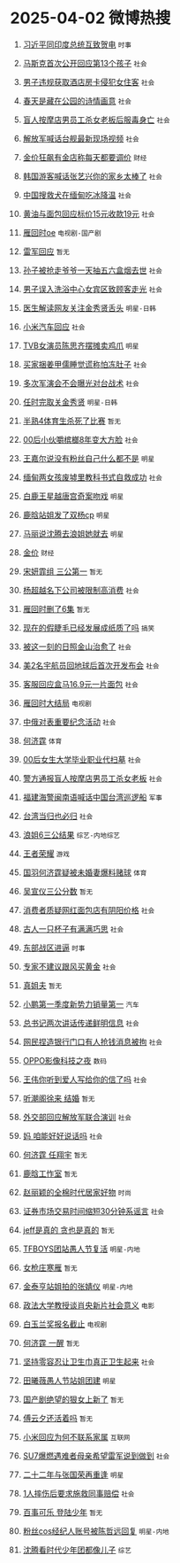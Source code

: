 # 2025-04-02 微博热搜 
1. [习近平同印度总统互致贺电](https://m.weibo.cn/search?containerid=100103type%3D1%26t%3D10%26q%3D%23%E4%B9%A0%E8%BF%91%E5%B9%B3%E5%90%8C%E5%8D%B0%E5%BA%A6%E6%80%BB%E7%BB%9F%E4%BA%92%E8%87%B4%E8%B4%BA%E7%94%B5%23&stream_entry_id=51&isnewpage=1&extparam=seat%3D1%26c_type%3D51%26pos%3D0%26cate%3D10103%26stream_entry_id%3D51%26q%3D%2523%25E4%25B9%25A0%25E8%25BF%2591%25E5%25B9%25B3%25E5%2590%258C%25E5%258D%25B0%25E5%25BA%25A6%25E6%2580%25BB%25E7%25BB%259F%25E4%25BA%2592%25E8%2587%25B4%25E8%25B4%25BA%25E7%2594%25B5%2523%26filter_type%3Drealtimehot%26dgr%3D0%26display_time%3D1743546125%26pre_seqid%3D1743546125778071279389) `时事` 

2. [马斯克首次公开回应第13个孩子](https://m.weibo.cn/search?containerid=100103type%3D1%26t%3D10%26q%3D%23%E9%A9%AC%E6%96%AF%E5%85%8B%E9%A6%96%E6%AC%A1%E5%85%AC%E5%BC%80%E5%9B%9E%E5%BA%94%E7%AC%AC13%E4%B8%AA%E5%AD%A9%E5%AD%90%23&stream_entry_id=31&isnewpage=1&extparam=seat%3D1%26c_type%3D31%26cate%3D5001%26flag%3D2%26stream_entry_id%3D31%26lcate%3D5001%26realpos%3D1%26pos%3D0%26band_rank%3D1%26q%3D%2523%25E9%25A9%25AC%25E6%2596%25AF%25E5%2585%258B%25E9%25A6%2596%25E6%25AC%25A1%25E5%2585%25AC%25E5%25BC%2580%25E5%259B%259E%25E5%25BA%2594%25E7%25AC%25AC13%25E4%25B8%25AA%25E5%25AD%25A9%25E5%25AD%2590%2523%26filter_type%3Drealtimehot%26dgr%3D0%26display_time%3D1743546125%26pre_seqid%3D1743546125778071279389) `社会` 

3. [男子违规获取酒店房卡侵犯女住客](https://m.weibo.cn/search?containerid=100103type%3D1%26t%3D10%26q%3D%23%E7%94%B7%E5%AD%90%E8%BF%9D%E8%A7%84%E8%8E%B7%E5%8F%96%E9%85%92%E5%BA%97%E6%88%BF%E5%8D%A1%E4%BE%B5%E7%8A%AF%E5%A5%B3%E4%BD%8F%E5%AE%A2%23&stream_entry_id=31&isnewpage=1&extparam=seat%3D1%26c_type%3D31%26cate%3D5001%26flag%3D0%26stream_entry_id%3D31%26lcate%3D5001%26realpos%3D2%26pos%3D1%26band_rank%3D2%26q%3D%2523%25E7%2594%25B7%25E5%25AD%2590%25E8%25BF%259D%25E8%25A7%2584%25E8%258E%25B7%25E5%258F%2596%25E9%2585%2592%25E5%25BA%2597%25E6%2588%25BF%25E5%258D%25A1%25E4%25BE%25B5%25E7%258A%25AF%25E5%25A5%25B3%25E4%25BD%258F%25E5%25AE%25A2%2523%26filter_type%3Drealtimehot%26dgr%3D0%26display_time%3D1743546125%26pre_seqid%3D1743546125778071279389) `社会` 

4. [春天是藏在公园的诗情画意](https://m.weibo.cn/search?containerid=100103type%3D1%26t%3D10%26q%3D%23%E6%98%A5%E5%A4%A9%E6%98%AF%E8%97%8F%E5%9C%A8%E5%85%AC%E5%9B%AD%E7%9A%84%E8%AF%97%E6%83%85%E7%94%BB%E6%84%8F%23&stream_entry_id=31&isnewpage=1&extparam=seat%3D1%26c_type%3D31%26cate%3D5001%26flag%3D0%26stream_entry_id%3D31%26lcate%3D5001%26realpos%3D3%26pos%3D2%26band_rank%3D3%26q%3D%2523%25E6%2598%25A5%25E5%25A4%25A9%25E6%2598%25AF%25E8%2597%258F%25E5%259C%25A8%25E5%2585%25AC%25E5%259B%25AD%25E7%259A%2584%25E8%25AF%2597%25E6%2583%2585%25E7%2594%25BB%25E6%2584%258F%2523%26filter_type%3Drealtimehot%26dgr%3D0%26display_time%3D1743546125%26pre_seqid%3D1743546125778071279389) `社会` 

5. [盲人按摩店男员工杀女老板后服毒身亡](https://m.weibo.cn/search?containerid=100103type%3D1%26t%3D10%26q%3D%23%E7%9B%B2%E4%BA%BA%E6%8C%89%E6%91%A9%E5%BA%97%E7%94%B7%E5%91%98%E5%B7%A5%E6%9D%80%E5%A5%B3%E8%80%81%E6%9D%BF%E5%90%8E%E6%9C%8D%E6%AF%92%E8%BA%AB%E4%BA%A1%23&stream_entry_id=31&isnewpage=1&extparam=seat%3D1%26c_type%3D31%26cate%3D5001%26flag%3D2%26stream_entry_id%3D31%26lcate%3D5001%26realpos%3D4%26pos%3D3%26band_rank%3D4%26q%3D%2523%25E7%259B%25B2%25E4%25BA%25BA%25E6%258C%2589%25E6%2591%25A9%25E5%25BA%2597%25E7%2594%25B7%25E5%2591%2598%25E5%25B7%25A5%25E6%259D%2580%25E5%25A5%25B3%25E8%2580%2581%25E6%259D%25BF%25E5%2590%258E%25E6%259C%258D%25E6%25AF%2592%25E8%25BA%25AB%25E4%25BA%25A1%2523%26filter_type%3Drealtimehot%26dgr%3D0%26display_time%3D1743546125%26pre_seqid%3D1743546125778071279389) `社会` 

6. [解放军喊话台舰最新现场视频](https://m.weibo.cn/search?containerid=100103type%3D1%26t%3D10%26q%3D%23%E8%A7%A3%E6%94%BE%E5%86%9B%E5%96%8A%E8%AF%9D%E5%8F%B0%E8%88%B0%E6%9C%80%E6%96%B0%E7%8E%B0%E5%9C%BA%E8%A7%86%E9%A2%91%23&stream_entry_id=31&isnewpage=1&extparam=seat%3D1%26c_type%3D31%26cate%3D5001%26flag%3D0%26stream_entry_id%3D31%26lcate%3D5001%26realpos%3D5%26pos%3D4%26band_rank%3D5%26q%3D%2523%25E8%25A7%25A3%25E6%2594%25BE%25E5%2586%259B%25E5%2596%258A%25E8%25AF%259D%25E5%258F%25B0%25E8%2588%25B0%25E6%259C%2580%25E6%2596%25B0%25E7%258E%25B0%25E5%259C%25BA%25E8%25A7%2586%25E9%25A2%2591%2523%26filter_type%3Drealtimehot%26dgr%3D0%26display_time%3D1743546125%26pre_seqid%3D1743546125778071279389) `社会` 

7. [金价狂飙有金店称每天都要调价](https://m.weibo.cn/search?containerid=100103type%3D1%26t%3D10%26q%3D%23%E9%87%91%E4%BB%B7%E7%8B%82%E9%A3%99%E6%9C%89%E9%87%91%E5%BA%97%E7%A7%B0%E6%AF%8F%E5%A4%A9%E9%83%BD%E8%A6%81%E8%B0%83%E4%BB%B7%23&stream_entry_id=31&isnewpage=1&extparam=seat%3D1%26c_type%3D31%26cate%3D5001%26flag%3D0%26stream_entry_id%3D31%26lcate%3D5001%26realpos%3D6%26pos%3D5%26band_rank%3D6%26q%3D%2523%25E9%2587%2591%25E4%25BB%25B7%25E7%258B%2582%25E9%25A3%2599%25E6%259C%2589%25E9%2587%2591%25E5%25BA%2597%25E7%25A7%25B0%25E6%25AF%258F%25E5%25A4%25A9%25E9%2583%25BD%25E8%25A6%2581%25E8%25B0%2583%25E4%25BB%25B7%2523%26filter_type%3Drealtimehot%26dgr%3D0%26display_time%3D1743546125%26pre_seqid%3D1743546125778071279389) `财经` 

8. [韩国游客喊话张艺兴你的家乡太棒了](https://m.weibo.cn/search?containerid=100103type%3D1%26t%3D10%26q%3D%23%E9%9F%A9%E5%9B%BD%E6%B8%B8%E5%AE%A2%E5%96%8A%E8%AF%9D%E5%BC%A0%E8%89%BA%E5%85%B4%E4%BD%A0%E7%9A%84%E5%AE%B6%E4%B9%A1%E5%A4%AA%E6%A3%92%E4%BA%86%23&stream_entry_id=31&isnewpage=1&extparam=seat%3D1%26c_type%3D31%26cate%3D5001%26flag%3D0%26stream_entry_id%3D31%26lcate%3D5001%26realpos%3D7%26pos%3D6%26band_rank%3D7%26q%3D%2523%25E9%259F%25A9%25E5%259B%25BD%25E6%25B8%25B8%25E5%25AE%25A2%25E5%2596%258A%25E8%25AF%259D%25E5%25BC%25A0%25E8%2589%25BA%25E5%2585%25B4%25E4%25BD%25A0%25E7%259A%2584%25E5%25AE%25B6%25E4%25B9%25A1%25E5%25A4%25AA%25E6%25A3%2592%25E4%25BA%2586%2523%26filter_type%3Drealtimehot%26dgr%3D0%26display_time%3D1743546125%26pre_seqid%3D1743546125778071279389) `社会` 

9. [中国搜救犬在缅甸吃冰降温](https://m.weibo.cn/search?containerid=100103type%3D1%26t%3D10%26q%3D%23%E4%B8%AD%E5%9B%BD%E6%90%9C%E6%95%91%E7%8A%AC%E5%9C%A8%E7%BC%85%E7%94%B8%E5%90%83%E5%86%B0%E9%99%8D%E6%B8%A9%23&stream_entry_id=31&isnewpage=1&extparam=seat%3D1%26c_type%3D31%26cate%3D5001%26flag%3D0%26stream_entry_id%3D31%26lcate%3D5001%26realpos%3D8%26pos%3D7%26band_rank%3D8%26q%3D%2523%25E4%25B8%25AD%25E5%259B%25BD%25E6%2590%259C%25E6%2595%2591%25E7%258A%25AC%25E5%259C%25A8%25E7%25BC%2585%25E7%2594%25B8%25E5%2590%2583%25E5%2586%25B0%25E9%2599%258D%25E6%25B8%25A9%2523%26filter_type%3Drealtimehot%26dgr%3D0%26display_time%3D1743546125%26pre_seqid%3D1743546125778071279389) `社会` 

10. [黄油与面包回应标价15元收款19元](https://m.weibo.cn/search?containerid=100103type%3D1%26t%3D10%26q%3D%23%E9%BB%84%E6%B2%B9%E4%B8%8E%E9%9D%A2%E5%8C%85%E5%9B%9E%E5%BA%94%E6%A0%87%E4%BB%B715%E5%85%83%E6%94%B6%E6%AC%BE19%E5%85%83%23&stream_entry_id=31&isnewpage=1&extparam=seat%3D1%26c_type%3D31%26cate%3D5001%26flag%3D0%26stream_entry_id%3D31%26lcate%3D5001%26realpos%3D9%26pos%3D8%26band_rank%3D9%26q%3D%2523%25E9%25BB%2584%25E6%25B2%25B9%25E4%25B8%258E%25E9%259D%25A2%25E5%258C%2585%25E5%259B%259E%25E5%25BA%2594%25E6%25A0%2587%25E4%25BB%25B715%25E5%2585%2583%25E6%2594%25B6%25E6%25AC%25BE19%25E5%2585%2583%2523%26filter_type%3Drealtimehot%26dgr%3D0%26display_time%3D1743546125%26pre_seqid%3D1743546125778071279389) `社会` 

11. [雁回时oe](https://m.weibo.cn/search?containerid=100103type%3D1%26t%3D10%26q%3D%23%E9%9B%81%E5%9B%9E%E6%97%B6oe%23&stream_entry_id=31&isnewpage=1&extparam=seat%3D1%26c_type%3D31%26cate%3D5001%26flag%3D0%26stream_entry_id%3D31%26lcate%3D5001%26realpos%3D10%26pos%3D9%26band_rank%3D10%26q%3D%2523%25E9%259B%2581%25E5%259B%259E%25E6%2597%25B6oe%2523%26filter_type%3Drealtimehot%26dgr%3D0%26display_time%3D1743546125%26pre_seqid%3D1743546125778071279389) `电视剧-国产剧` 

12. [雷军回应](https://m.weibo.cn/search?containerid=100103type%3D1%26t%3D10%26q%3D%E9%9B%B7%E5%86%9B%E5%9B%9E%E5%BA%94&stream_entry_id=31&isnewpage=1&extparam=seat%3D1%26c_type%3D31%26cate%3D5001%26flag%3D2%26stream_entry_id%3D31%26lcate%3D5001%26realpos%3D11%26pos%3D10%26band_rank%3D11%26q%3D%25E9%259B%25B7%25E5%2586%259B%25E5%259B%259E%25E5%25BA%2594%26filter_type%3Drealtimehot%26dgr%3D0%26display_time%3D1743546125%26pre_seqid%3D1743546125778071279389) `暂无` 

13. [孙子被抢走爷爷一天抽五六盒烟去世](https://m.weibo.cn/search?containerid=100103type%3D1%26t%3D10%26q%3D%23%E5%AD%99%E5%AD%90%E8%A2%AB%E6%8A%A2%E8%B5%B0%E7%88%B7%E7%88%B7%E4%B8%80%E5%A4%A9%E6%8A%BD%E4%BA%94%E5%85%AD%E7%9B%92%E7%83%9F%E5%8E%BB%E4%B8%96%23&stream_entry_id=31&isnewpage=1&extparam=seat%3D1%26c_type%3D31%26cate%3D5001%26flag%3D2%26stream_entry_id%3D31%26lcate%3D5001%26realpos%3D12%26pos%3D11%26band_rank%3D12%26q%3D%2523%25E5%25AD%2599%25E5%25AD%2590%25E8%25A2%25AB%25E6%258A%25A2%25E8%25B5%25B0%25E7%2588%25B7%25E7%2588%25B7%25E4%25B8%2580%25E5%25A4%25A9%25E6%258A%25BD%25E4%25BA%2594%25E5%2585%25AD%25E7%259B%2592%25E7%2583%259F%25E5%258E%25BB%25E4%25B8%2596%2523%26filter_type%3Drealtimehot%26dgr%3D0%26display_time%3D1743546125%26pre_seqid%3D1743546125778071279389) `社会` 

14. [男子误入洗浴中心女宾区致顾客走光](https://m.weibo.cn/search?containerid=100103type%3D1%26t%3D10%26q%3D%23%E7%94%B7%E5%AD%90%E8%AF%AF%E5%85%A5%E6%B4%97%E6%B5%B4%E4%B8%AD%E5%BF%83%E5%A5%B3%E5%AE%BE%E5%8C%BA%E8%87%B4%E9%A1%BE%E5%AE%A2%E8%B5%B0%E5%85%89%23&stream_entry_id=31&isnewpage=1&extparam=seat%3D1%26c_type%3D31%26cate%3D5001%26flag%3D2%26stream_entry_id%3D31%26lcate%3D5001%26realpos%3D13%26pos%3D12%26band_rank%3D13%26q%3D%2523%25E7%2594%25B7%25E5%25AD%2590%25E8%25AF%25AF%25E5%2585%25A5%25E6%25B4%2597%25E6%25B5%25B4%25E4%25B8%25AD%25E5%25BF%2583%25E5%25A5%25B3%25E5%25AE%25BE%25E5%258C%25BA%25E8%2587%25B4%25E9%25A1%25BE%25E5%25AE%25A2%25E8%25B5%25B0%25E5%2585%2589%2523%26filter_type%3Drealtimehot%26dgr%3D0%26display_time%3D1743546125%26pre_seqid%3D1743546125778071279389) `社会` 

15. [医生解读网友关注金秀贤舌头](https://m.weibo.cn/search?containerid=100103type%3D1%26t%3D10%26q%3D%23%E5%8C%BB%E7%94%9F%E8%A7%A3%E8%AF%BB%E7%BD%91%E5%8F%8B%E5%85%B3%E6%B3%A8%E9%87%91%E7%A7%80%E8%B4%A4%E8%88%8C%E5%A4%B4%23&stream_entry_id=31&isnewpage=1&extparam=seat%3D1%26c_type%3D31%26cate%3D5001%26flag%3D2%26stream_entry_id%3D31%26lcate%3D5001%26realpos%3D14%26pos%3D13%26band_rank%3D14%26q%3D%2523%25E5%258C%25BB%25E7%2594%259F%25E8%25A7%25A3%25E8%25AF%25BB%25E7%25BD%2591%25E5%258F%258B%25E5%2585%25B3%25E6%25B3%25A8%25E9%2587%2591%25E7%25A7%2580%25E8%25B4%25A4%25E8%2588%258C%25E5%25A4%25B4%2523%26filter_type%3Drealtimehot%26dgr%3D0%26display_time%3D1743546125%26pre_seqid%3D1743546125778071279389) `明星-日韩` 

16. [小米汽车回应](https://m.weibo.cn/search?containerid=100103type%3D1%26t%3D10%26q%3D%E5%B0%8F%E7%B1%B3%E6%B1%BD%E8%BD%A6%E5%9B%9E%E5%BA%94&stream_entry_id=31&isnewpage=1&extparam=seat%3D1%26c_type%3D31%26cate%3D5001%26flag%3D0%26stream_entry_id%3D31%26lcate%3D5001%26realpos%3D15%26pos%3D14%26band_rank%3D15%26q%3D%25E5%25B0%258F%25E7%25B1%25B3%25E6%25B1%25BD%25E8%25BD%25A6%25E5%259B%259E%25E5%25BA%2594%26filter_type%3Drealtimehot%26dgr%3D0%26display_time%3D1743546125%26pre_seqid%3D1743546125778071279389) `社会` 

17. [TVB女演员陈思齐摆摊卖鸡爪](https://m.weibo.cn/search?containerid=100103type%3D1%26t%3D10%26q%3D%23TVB%E5%A5%B3%E6%BC%94%E5%91%98%E9%99%88%E6%80%9D%E9%BD%90%E6%91%86%E6%91%8A%E5%8D%96%E9%B8%A1%E7%88%AA%23&stream_entry_id=31&isnewpage=1&extparam=seat%3D1%26c_type%3D31%26cate%3D5001%26flag%3D2%26stream_entry_id%3D31%26lcate%3D5001%26realpos%3D16%26pos%3D15%26band_rank%3D16%26q%3D%2523TVB%25E5%25A5%25B3%25E6%25BC%2594%25E5%2591%2598%25E9%2599%2588%25E6%2580%259D%25E9%25BD%2590%25E6%2591%2586%25E6%2591%258A%25E5%258D%2596%25E9%25B8%25A1%25E7%2588%25AA%2523%26filter_type%3Drealtimehot%26dgr%3D0%26display_time%3D1743546125%26pre_seqid%3D1743546125778071279389) `明星` 

18. [买家捆姜甲儒睡觉谎称怕冻肚子](https://m.weibo.cn/search?containerid=100103type%3D1%26t%3D10%26q%3D%23%E4%B9%B0%E5%AE%B6%E6%8D%86%E5%A7%9C%E7%94%B2%E5%84%92%E7%9D%A1%E8%A7%89%E8%B0%8E%E7%A7%B0%E6%80%95%E5%86%BB%E8%82%9A%E5%AD%90%23&stream_entry_id=31&isnewpage=1&extparam=seat%3D1%26c_type%3D31%26cate%3D5001%26flag%3D1%26stream_entry_id%3D31%26lcate%3D5001%26realpos%3D17%26pos%3D16%26band_rank%3D17%26q%3D%2523%25E4%25B9%25B0%25E5%25AE%25B6%25E6%258D%2586%25E5%25A7%259C%25E7%2594%25B2%25E5%2584%2592%25E7%259D%25A1%25E8%25A7%2589%25E8%25B0%258E%25E7%25A7%25B0%25E6%2580%2595%25E5%2586%25BB%25E8%2582%259A%25E5%25AD%2590%2523%26filter_type%3Drealtimehot%26dgr%3D0%26display_time%3D1743546125%26pre_seqid%3D1743546125778071279389) `社会` 

19. [多次军演会不会曝光对台战术](https://m.weibo.cn/search?containerid=100103type%3D1%26t%3D10%26q%3D%23%E5%A4%9A%E6%AC%A1%E5%86%9B%E6%BC%94%E4%BC%9A%E4%B8%8D%E4%BC%9A%E6%9B%9D%E5%85%89%E5%AF%B9%E5%8F%B0%E6%88%98%E6%9C%AF%23&stream_entry_id=31&isnewpage=1&extparam=seat%3D1%26c_type%3D31%26cate%3D5001%26flag%3D0%26stream_entry_id%3D31%26lcate%3D5001%26realpos%3D18%26pos%3D17%26band_rank%3D18%26q%3D%2523%25E5%25A4%259A%25E6%25AC%25A1%25E5%2586%259B%25E6%25BC%2594%25E4%25BC%259A%25E4%25B8%258D%25E4%25BC%259A%25E6%259B%259D%25E5%2585%2589%25E5%25AF%25B9%25E5%258F%25B0%25E6%2588%2598%25E6%259C%25AF%2523%26filter_type%3Drealtimehot%26dgr%3D0%26display_time%3D1743546125%26pre_seqid%3D1743546125778071279389) `社会` 

20. [任时完取关金秀贤](https://m.weibo.cn/search?containerid=100103type%3D1%26t%3D10%26q%3D%23%E4%BB%BB%E6%97%B6%E5%AE%8C%E5%8F%96%E5%85%B3%E9%87%91%E7%A7%80%E8%B4%A4%23&stream_entry_id=31&isnewpage=1&extparam=seat%3D1%26c_type%3D31%26cate%3D5001%26flag%3D2%26stream_entry_id%3D31%26lcate%3D5001%26realpos%3D19%26pos%3D18%26band_rank%3D19%26q%3D%2523%25E4%25BB%25BB%25E6%2597%25B6%25E5%25AE%258C%25E5%258F%2596%25E5%2585%25B3%25E9%2587%2591%25E7%25A7%2580%25E8%25B4%25A4%2523%26filter_type%3Drealtimehot%26dgr%3D0%26display_time%3D1743546125%26pre_seqid%3D1743546125778071279389) `明星-日韩` 

21. [半熟4体育生杀死了比赛](https://m.weibo.cn/search?containerid=100103type%3D1%26t%3D10%26q%3D%E5%8D%8A%E7%86%9F4%E4%BD%93%E8%82%B2%E7%94%9F%E6%9D%80%E6%AD%BB%E4%BA%86%E6%AF%94%E8%B5%9B&stream_entry_id=31&isnewpage=1&extparam=seat%3D1%26c_type%3D31%26cate%3D5001%26flag%3D0%26stream_entry_id%3D31%26lcate%3D5001%26realpos%3D20%26pos%3D19%26band_rank%3D20%26q%3D%25E5%258D%258A%25E7%2586%259F4%25E4%25BD%2593%25E8%2582%25B2%25E7%2594%259F%25E6%259D%2580%25E6%25AD%25BB%25E4%25BA%2586%25E6%25AF%2594%25E8%25B5%259B%26filter_type%3Drealtimehot%26dgr%3D0%26display_time%3D1743546125%26pre_seqid%3D1743546125778071279389) `暂无` 

22. [00后小伙嚼槟榔8年变大方脸](https://m.weibo.cn/search?containerid=100103type%3D1%26t%3D10%26q%3D%2300%E5%90%8E%E5%B0%8F%E4%BC%99%E5%9A%BC%E6%A7%9F%E6%A6%948%E5%B9%B4%E5%8F%98%E5%A4%A7%E6%96%B9%E8%84%B8%23&stream_entry_id=31&isnewpage=1&extparam=seat%3D1%26c_type%3D31%26cate%3D5001%26flag%3D0%26stream_entry_id%3D31%26lcate%3D5001%26realpos%3D21%26pos%3D20%26band_rank%3D21%26q%3D%252300%25E5%2590%258E%25E5%25B0%258F%25E4%25BC%2599%25E5%259A%25BC%25E6%25A7%259F%25E6%25A6%25948%25E5%25B9%25B4%25E5%258F%2598%25E5%25A4%25A7%25E6%2596%25B9%25E8%2584%25B8%2523%26filter_type%3Drealtimehot%26dgr%3D0%26display_time%3D1743546125%26pre_seqid%3D1743546125778071279389) `社会` 

23. [王嘉尔说没有粉丝自己什么都不是](https://m.weibo.cn/search?containerid=100103type%3D1%26t%3D10%26q%3D%23%E7%8E%8B%E5%98%89%E5%B0%94%E8%AF%B4%E6%B2%A1%E6%9C%89%E7%B2%89%E4%B8%9D%E8%87%AA%E5%B7%B1%E4%BB%80%E4%B9%88%E9%83%BD%E4%B8%8D%E6%98%AF%23&stream_entry_id=31&isnewpage=1&extparam=seat%3D1%26c_type%3D31%26cate%3D5001%26flag%3D0%26stream_entry_id%3D31%26lcate%3D5001%26realpos%3D22%26pos%3D21%26band_rank%3D22%26q%3D%2523%25E7%258E%258B%25E5%2598%2589%25E5%25B0%2594%25E8%25AF%25B4%25E6%25B2%25A1%25E6%259C%2589%25E7%25B2%2589%25E4%25B8%259D%25E8%2587%25AA%25E5%25B7%25B1%25E4%25BB%2580%25E4%25B9%2588%25E9%2583%25BD%25E4%25B8%258D%25E6%2598%25AF%2523%26filter_type%3Drealtimehot%26dgr%3D0%26display_time%3D1743546125%26pre_seqid%3D1743546125778071279389) `明星` 

24. [缅甸两女孩废墟里教科书式自救成功](https://m.weibo.cn/search?containerid=100103type%3D1%26t%3D10%26q%3D%23%E7%BC%85%E7%94%B8%E4%B8%A4%E5%A5%B3%E5%AD%A9%E5%BA%9F%E5%A2%9F%E9%87%8C%E6%95%99%E7%A7%91%E4%B9%A6%E5%BC%8F%E8%87%AA%E6%95%91%E6%88%90%E5%8A%9F%23&stream_entry_id=31&isnewpage=1&extparam=seat%3D1%26c_type%3D31%26cate%3D5001%26flag%3D0%26stream_entry_id%3D31%26lcate%3D5001%26realpos%3D23%26pos%3D22%26band_rank%3D23%26q%3D%2523%25E7%25BC%2585%25E7%2594%25B8%25E4%25B8%25A4%25E5%25A5%25B3%25E5%25AD%25A9%25E5%25BA%259F%25E5%25A2%259F%25E9%2587%258C%25E6%2595%2599%25E7%25A7%2591%25E4%25B9%25A6%25E5%25BC%258F%25E8%2587%25AA%25E6%2595%2591%25E6%2588%2590%25E5%258A%259F%2523%26filter_type%3Drealtimehot%26dgr%3D0%26display_time%3D1743546125%26pre_seqid%3D1743546125778071279389) `社会` 

25. [白鹿王星越唐宫奇案吻戏](https://m.weibo.cn/search?containerid=100103type%3D1%26t%3D10%26q%3D%23%E7%99%BD%E9%B9%BF%E7%8E%8B%E6%98%9F%E8%B6%8A%E5%94%90%E5%AE%AB%E5%A5%87%E6%A1%88%E5%90%BB%E6%88%8F%23&stream_entry_id=31&isnewpage=1&extparam=seat%3D1%26c_type%3D31%26cate%3D5001%26flag%3D0%26stream_entry_id%3D31%26lcate%3D5001%26realpos%3D24%26pos%3D23%26band_rank%3D24%26q%3D%2523%25E7%2599%25BD%25E9%25B9%25BF%25E7%258E%258B%25E6%2598%259F%25E8%25B6%258A%25E5%2594%2590%25E5%25AE%25AB%25E5%25A5%2587%25E6%25A1%2588%25E5%2590%25BB%25E6%2588%258F%2523%26filter_type%3Drealtimehot%26dgr%3D0%26display_time%3D1743546125%26pre_seqid%3D1743546125778071279389) `明星` 

26. [鹿晗站姐发了双杨cp](https://m.weibo.cn/search?containerid=100103type%3D1%26t%3D10%26q%3D%23%E9%B9%BF%E6%99%97%E7%AB%99%E5%A7%90%E5%8F%91%E4%BA%86%E5%8F%8C%E6%9D%A8cp%23&stream_entry_id=31&isnewpage=1&extparam=seat%3D1%26c_type%3D31%26cate%3D5001%26flag%3D0%26stream_entry_id%3D31%26lcate%3D5001%26realpos%3D25%26pos%3D24%26band_rank%3D25%26q%3D%2523%25E9%25B9%25BF%25E6%2599%2597%25E7%25AB%2599%25E5%25A7%2590%25E5%258F%2591%25E4%25BA%2586%25E5%258F%258C%25E6%259D%25A8cp%2523%26filter_type%3Drealtimehot%26dgr%3D0%26display_time%3D1743546125%26pre_seqid%3D1743546125778071279389) `明星` 

27. [马丽说沈腾去浪姐她就去](https://m.weibo.cn/search?containerid=100103type%3D1%26t%3D10%26q%3D%23%E9%A9%AC%E4%B8%BD%E8%AF%B4%E6%B2%88%E8%85%BE%E5%8E%BB%E6%B5%AA%E5%A7%90%E5%A5%B9%E5%B0%B1%E5%8E%BB%23&stream_entry_id=31&isnewpage=1&extparam=seat%3D1%26c_type%3D31%26cate%3D5001%26flag%3D0%26stream_entry_id%3D31%26lcate%3D5001%26realpos%3D26%26pos%3D25%26band_rank%3D26%26q%3D%2523%25E9%25A9%25AC%25E4%25B8%25BD%25E8%25AF%25B4%25E6%25B2%2588%25E8%2585%25BE%25E5%258E%25BB%25E6%25B5%25AA%25E5%25A7%2590%25E5%25A5%25B9%25E5%25B0%25B1%25E5%258E%25BB%2523%26filter_type%3Drealtimehot%26dgr%3D0%26display_time%3D1743546125%26pre_seqid%3D1743546125778071279389) `明星` 

28. [金价](https://m.weibo.cn/search?containerid=100103type%3D1%26t%3D10%26q%3D%E9%87%91%E4%BB%B7&stream_entry_id=31&isnewpage=1&extparam=seat%3D1%26c_type%3D31%26cate%3D5001%26flag%3D0%26stream_entry_id%3D31%26lcate%3D5001%26realpos%3D27%26pos%3D26%26band_rank%3D27%26q%3D%25E9%2587%2591%25E4%25BB%25B7%26filter_type%3Drealtimehot%26dgr%3D0%26display_time%3D1743546125%26pre_seqid%3D1743546125778071279389) `财经` 

29. [宋妍霏组 三公第一](https://m.weibo.cn/search?containerid=100103type%3D1%26t%3D10%26q%3D%E5%AE%8B%E5%A6%8D%E9%9C%8F%E7%BB%84+%E4%B8%89%E5%85%AC%E7%AC%AC%E4%B8%80&stream_entry_id=31&isnewpage=1&extparam=seat%3D1%26c_type%3D31%26cate%3D5001%26flag%3D0%26stream_entry_id%3D31%26lcate%3D5001%26realpos%3D28%26pos%3D27%26band_rank%3D28%26q%3D%25E5%25AE%258B%25E5%25A6%258D%25E9%259C%258F%25E7%25BB%2584%2520%25E4%25B8%2589%25E5%2585%25AC%25E7%25AC%25AC%25E4%25B8%2580%26filter_type%3Drealtimehot%26dgr%3D0%26display_time%3D1743546125%26pre_seqid%3D1743546125778071279389) `暂无` 

30. [杨超越名下公司被限制高消费](https://m.weibo.cn/search?containerid=100103type%3D1%26t%3D10%26q%3D%23%E6%9D%A8%E8%B6%85%E8%B6%8A%E5%90%8D%E4%B8%8B%E5%85%AC%E5%8F%B8%E8%A2%AB%E9%99%90%E5%88%B6%E9%AB%98%E6%B6%88%E8%B4%B9%23&stream_entry_id=31&isnewpage=1&extparam=seat%3D1%26c_type%3D31%26cate%3D5001%26flag%3D0%26stream_entry_id%3D31%26lcate%3D5001%26realpos%3D29%26pos%3D28%26band_rank%3D29%26q%3D%2523%25E6%259D%25A8%25E8%25B6%2585%25E8%25B6%258A%25E5%2590%258D%25E4%25B8%258B%25E5%2585%25AC%25E5%258F%25B8%25E8%25A2%25AB%25E9%2599%2590%25E5%2588%25B6%25E9%25AB%2598%25E6%25B6%2588%25E8%25B4%25B9%2523%26filter_type%3Drealtimehot%26dgr%3D0%26display_time%3D1743546125%26pre_seqid%3D1743546125778071279389) `社会` 

31. [雁回时删了6集](https://m.weibo.cn/search?containerid=100103type%3D1%26t%3D10%26q%3D%E9%9B%81%E5%9B%9E%E6%97%B6%E5%88%A0%E4%BA%866%E9%9B%86&stream_entry_id=31&isnewpage=1&extparam=seat%3D1%26c_type%3D31%26cate%3D5001%26flag%3D0%26stream_entry_id%3D31%26lcate%3D5001%26realpos%3D30%26pos%3D29%26band_rank%3D30%26q%3D%25E9%259B%2581%25E5%259B%259E%25E6%2597%25B6%25E5%2588%25A0%25E4%25BA%25866%25E9%259B%2586%26filter_type%3Drealtimehot%26dgr%3D0%26display_time%3D1743546125%26pre_seqid%3D1743546125778071279389) `暂无` 

32. [现在的假睫毛已经发展成纸质了吗](https://m.weibo.cn/search?containerid=100103type%3D1%26t%3D10%26q%3D%23%E7%8E%B0%E5%9C%A8%E7%9A%84%E5%81%87%E7%9D%AB%E6%AF%9B%E5%B7%B2%E7%BB%8F%E5%8F%91%E5%B1%95%E6%88%90%E7%BA%B8%E8%B4%A8%E4%BA%86%E5%90%97%23&stream_entry_id=31&isnewpage=1&extparam=seat%3D1%26c_type%3D31%26cate%3D5001%26flag%3D0%26stream_entry_id%3D31%26lcate%3D5001%26realpos%3D31%26pos%3D30%26band_rank%3D31%26q%3D%2523%25E7%258E%25B0%25E5%259C%25A8%25E7%259A%2584%25E5%2581%2587%25E7%259D%25AB%25E6%25AF%259B%25E5%25B7%25B2%25E7%25BB%258F%25E5%258F%2591%25E5%25B1%2595%25E6%2588%2590%25E7%25BA%25B8%25E8%25B4%25A8%25E4%25BA%2586%25E5%2590%2597%2523%26filter_type%3Drealtimehot%26dgr%3D0%26display_time%3D1743546125%26pre_seqid%3D1743546125778071279389) `搞笑` 

33. [被这一刻的日照金山治愈了](https://m.weibo.cn/search?containerid=100103type%3D1%26t%3D10%26q%3D%23%E8%A2%AB%E8%BF%99%E4%B8%80%E5%88%BB%E7%9A%84%E6%97%A5%E7%85%A7%E9%87%91%E5%B1%B1%E6%B2%BB%E6%84%88%E4%BA%86%23&stream_entry_id=31&isnewpage=1&extparam=seat%3D1%26c_type%3D31%26cate%3D5001%26flag%3D0%26stream_entry_id%3D31%26lcate%3D5001%26realpos%3D32%26pos%3D31%26band_rank%3D32%26q%3D%2523%25E8%25A2%25AB%25E8%25BF%2599%25E4%25B8%2580%25E5%2588%25BB%25E7%259A%2584%25E6%2597%25A5%25E7%2585%25A7%25E9%2587%2591%25E5%25B1%25B1%25E6%25B2%25BB%25E6%2584%2588%25E4%25BA%2586%2523%26filter_type%3Drealtimehot%26dgr%3D0%26display_time%3D1743546125%26pre_seqid%3D1743546125778071279389) `社会` 

34. [美2名宇航员回地球后首次开发布会](https://m.weibo.cn/search?containerid=100103type%3D1%26t%3D10%26q%3D%23%E7%BE%8E2%E5%90%8D%E5%AE%87%E8%88%AA%E5%91%98%E5%9B%9E%E5%9C%B0%E7%90%83%E5%90%8E%E9%A6%96%E6%AC%A1%E5%BC%80%E5%8F%91%E5%B8%83%E4%BC%9A%23&stream_entry_id=31&isnewpage=1&extparam=seat%3D1%26c_type%3D31%26cate%3D5001%26flag%3D0%26stream_entry_id%3D31%26lcate%3D5001%26realpos%3D33%26pos%3D32%26band_rank%3D33%26q%3D%2523%25E7%25BE%258E2%25E5%2590%258D%25E5%25AE%2587%25E8%2588%25AA%25E5%2591%2598%25E5%259B%259E%25E5%259C%25B0%25E7%2590%2583%25E5%2590%258E%25E9%25A6%2596%25E6%25AC%25A1%25E5%25BC%2580%25E5%258F%2591%25E5%25B8%2583%25E4%25BC%259A%2523%26filter_type%3Drealtimehot%26dgr%3D0%26display_time%3D1743546125%26pre_seqid%3D1743546125778071279389) `社会` 

35. [客服回应盒马16.9元一片面包](https://m.weibo.cn/search?containerid=100103type%3D1%26t%3D10%26q%3D%23%E5%AE%A2%E6%9C%8D%E5%9B%9E%E5%BA%94%E7%9B%92%E9%A9%AC16.9%E5%85%83%E4%B8%80%E7%89%87%E9%9D%A2%E5%8C%85%23&stream_entry_id=31&isnewpage=1&extparam=seat%3D1%26c_type%3D31%26cate%3D5001%26flag%3D0%26stream_entry_id%3D31%26lcate%3D5001%26realpos%3D34%26pos%3D33%26band_rank%3D34%26q%3D%2523%25E5%25AE%25A2%25E6%259C%258D%25E5%259B%259E%25E5%25BA%2594%25E7%259B%2592%25E9%25A9%25AC16.9%25E5%2585%2583%25E4%25B8%2580%25E7%2589%2587%25E9%259D%25A2%25E5%258C%2585%2523%26filter_type%3Drealtimehot%26dgr%3D0%26display_time%3D1743546125%26pre_seqid%3D1743546125778071279389) `社会` 

36. [雁回时大结局](https://m.weibo.cn/search?containerid=100103type%3D1%26t%3D10%26q%3D%E9%9B%81%E5%9B%9E%E6%97%B6%E5%A4%A7%E7%BB%93%E5%B1%80&stream_entry_id=31&isnewpage=1&extparam=seat%3D1%26c_type%3D31%26cate%3D5001%26flag%3D0%26stream_entry_id%3D31%26lcate%3D5001%26realpos%3D35%26pos%3D34%26band_rank%3D35%26q%3D%25E9%259B%2581%25E5%259B%259E%25E6%2597%25B6%25E5%25A4%25A7%25E7%25BB%2593%25E5%25B1%2580%26filter_type%3Drealtimehot%26dgr%3D0%26display_time%3D1743546125%26pre_seqid%3D1743546125778071279389) `电视剧` 

37. [中俄对表重要纪念活动](https://m.weibo.cn/search?containerid=100103type%3D1%26t%3D10%26q%3D%23%E4%B8%AD%E4%BF%84%E5%AF%B9%E8%A1%A8%E9%87%8D%E8%A6%81%E7%BA%AA%E5%BF%B5%E6%B4%BB%E5%8A%A8%23&stream_entry_id=31&isnewpage=1&extparam=seat%3D1%26c_type%3D31%26cate%3D5001%26flag%3D0%26stream_entry_id%3D31%26lcate%3D5001%26realpos%3D36%26pos%3D35%26band_rank%3D36%26q%3D%2523%25E4%25B8%25AD%25E4%25BF%2584%25E5%25AF%25B9%25E8%25A1%25A8%25E9%2587%258D%25E8%25A6%2581%25E7%25BA%25AA%25E5%25BF%25B5%25E6%25B4%25BB%25E5%258A%25A8%2523%26filter_type%3Drealtimehot%26dgr%3D0%26display_time%3D1743546125%26pre_seqid%3D1743546125778071279389) `社会` 

38. [何济霆](https://m.weibo.cn/search?containerid=100103type%3D1%26t%3D10%26q%3D%E4%BD%95%E6%B5%8E%E9%9C%86&stream_entry_id=31&isnewpage=1&extparam=seat%3D1%26c_type%3D31%26cate%3D5001%26flag%3D0%26stream_entry_id%3D31%26lcate%3D5001%26realpos%3D37%26pos%3D36%26band_rank%3D37%26q%3D%25E4%25BD%2595%25E6%25B5%258E%25E9%259C%2586%26filter_type%3Drealtimehot%26dgr%3D0%26display_time%3D1743546125%26pre_seqid%3D1743546125778071279389) `体育` 

39. [00后女生大学毕业职业代扫墓](https://m.weibo.cn/search?containerid=100103type%3D1%26t%3D10%26q%3D%2300%E5%90%8E%E5%A5%B3%E7%94%9F%E5%A4%A7%E5%AD%A6%E6%AF%95%E4%B8%9A%E8%81%8C%E4%B8%9A%E4%BB%A3%E6%89%AB%E5%A2%93%23&stream_entry_id=31&isnewpage=1&extparam=seat%3D1%26c_type%3D31%26cate%3D5001%26flag%3D0%26stream_entry_id%3D31%26lcate%3D5001%26realpos%3D38%26pos%3D37%26band_rank%3D38%26q%3D%252300%25E5%2590%258E%25E5%25A5%25B3%25E7%2594%259F%25E5%25A4%25A7%25E5%25AD%25A6%25E6%25AF%2595%25E4%25B8%259A%25E8%2581%258C%25E4%25B8%259A%25E4%25BB%25A3%25E6%2589%25AB%25E5%25A2%2593%2523%26filter_type%3Drealtimehot%26dgr%3D0%26display_time%3D1743546125%26pre_seqid%3D1743546125778071279389) `社会` 

40. [警方通报盲人按摩店男员工杀女老板](https://m.weibo.cn/search?containerid=100103type%3D1%26t%3D10%26q%3D%23%E8%AD%A6%E6%96%B9%E9%80%9A%E6%8A%A5%E7%9B%B2%E4%BA%BA%E6%8C%89%E6%91%A9%E5%BA%97%E7%94%B7%E5%91%98%E5%B7%A5%E6%9D%80%E5%A5%B3%E8%80%81%E6%9D%BF%23&stream_entry_id=31&isnewpage=1&extparam=seat%3D1%26c_type%3D31%26cate%3D5001%26flag%3D0%26stream_entry_id%3D31%26lcate%3D5001%26realpos%3D39%26pos%3D38%26band_rank%3D39%26q%3D%2523%25E8%25AD%25A6%25E6%2596%25B9%25E9%2580%259A%25E6%258A%25A5%25E7%259B%25B2%25E4%25BA%25BA%25E6%258C%2589%25E6%2591%25A9%25E5%25BA%2597%25E7%2594%25B7%25E5%2591%2598%25E5%25B7%25A5%25E6%259D%2580%25E5%25A5%25B3%25E8%2580%2581%25E6%259D%25BF%2523%26filter_type%3Drealtimehot%26dgr%3D0%26display_time%3D1743546125%26pre_seqid%3D1743546125778071279389) `社会` 

41. [福建海警闽南语喊话中国台湾巡逻船](https://m.weibo.cn/search?containerid=100103type%3D1%26t%3D10%26q%3D%23%E7%A6%8F%E5%BB%BA%E6%B5%B7%E8%AD%A6%E9%97%BD%E5%8D%97%E8%AF%AD%E5%96%8A%E8%AF%9D%E4%B8%AD%E5%9B%BD%E5%8F%B0%E6%B9%BE%E5%B7%A1%E9%80%BB%E8%88%B9%23&stream_entry_id=31&isnewpage=1&extparam=seat%3D1%26c_type%3D31%26cate%3D5001%26flag%3D0%26stream_entry_id%3D31%26lcate%3D5001%26realpos%3D40%26pos%3D39%26band_rank%3D40%26q%3D%2523%25E7%25A6%258F%25E5%25BB%25BA%25E6%25B5%25B7%25E8%25AD%25A6%25E9%2597%25BD%25E5%258D%2597%25E8%25AF%25AD%25E5%2596%258A%25E8%25AF%259D%25E4%25B8%25AD%25E5%259B%25BD%25E5%258F%25B0%25E6%25B9%25BE%25E5%25B7%25A1%25E9%2580%25BB%25E8%2588%25B9%2523%26filter_type%3Drealtimehot%26dgr%3D0%26display_time%3D1743546125%26pre_seqid%3D1743546125778071279389) `军事` 

42. [台湾当归也必归](https://m.weibo.cn/search?containerid=100103type%3D1%26t%3D10%26q%3D%23%E5%8F%B0%E6%B9%BE%E5%BD%93%E5%BD%92%E4%B9%9F%E5%BF%85%E5%BD%92%23&stream_entry_id=31&isnewpage=1&extparam=seat%3D1%26c_type%3D31%26cate%3D5001%26flag%3D0%26stream_entry_id%3D31%26lcate%3D5001%26realpos%3D41%26pos%3D40%26band_rank%3D41%26q%3D%2523%25E5%258F%25B0%25E6%25B9%25BE%25E5%25BD%2593%25E5%25BD%2592%25E4%25B9%259F%25E5%25BF%2585%25E5%25BD%2592%2523%26filter_type%3Drealtimehot%26dgr%3D0%26display_time%3D1743546125%26pre_seqid%3D1743546125778071279389) `社会` 

43. [浪姐6三公结果](https://m.weibo.cn/search?containerid=100103type%3D1%26t%3D10%26q%3D%23%E6%B5%AA%E5%A7%906%E4%B8%89%E5%85%AC%E7%BB%93%E6%9E%9C%23&stream_entry_id=31&isnewpage=1&extparam=seat%3D1%26c_type%3D31%26cate%3D5001%26flag%3D0%26stream_entry_id%3D31%26lcate%3D5001%26realpos%3D42%26pos%3D41%26band_rank%3D42%26q%3D%2523%25E6%25B5%25AA%25E5%25A7%25906%25E4%25B8%2589%25E5%2585%25AC%25E7%25BB%2593%25E6%259E%259C%2523%26filter_type%3Drealtimehot%26dgr%3D0%26display_time%3D1743546125%26pre_seqid%3D1743546125778071279389) `综艺-内地综艺` 

44. [王者荣耀](https://m.weibo.cn/search?containerid=100103type%3D1%26t%3D10%26q%3D%E7%8E%8B%E8%80%85%E8%8D%A3%E8%80%80&stream_entry_id=31&isnewpage=1&extparam=seat%3D1%26c_type%3D31%26cate%3D5001%26flag%3D0%26stream_entry_id%3D31%26lcate%3D5001%26realpos%3D43%26pos%3D42%26band_rank%3D43%26q%3D%25E7%258E%258B%25E8%2580%2585%25E8%258D%25A3%25E8%2580%2580%26filter_type%3Drealtimehot%26dgr%3D0%26display_time%3D1743546125%26pre_seqid%3D1743546125778071279389) `游戏` 

45. [国羽何济霆疑被未婚妻爆料赌球](https://m.weibo.cn/search?containerid=100103type%3D1%26t%3D10%26q%3D%23%E5%9B%BD%E7%BE%BD%E4%BD%95%E6%B5%8E%E9%9C%86%E7%96%91%E8%A2%AB%E6%9C%AA%E5%A9%9A%E5%A6%BB%E7%88%86%E6%96%99%E8%B5%8C%E7%90%83%23&stream_entry_id=31&isnewpage=1&extparam=seat%3D1%26c_type%3D31%26cate%3D5001%26flag%3D0%26stream_entry_id%3D31%26lcate%3D5001%26realpos%3D44%26pos%3D43%26band_rank%3D44%26q%3D%2523%25E5%259B%25BD%25E7%25BE%25BD%25E4%25BD%2595%25E6%25B5%258E%25E9%259C%2586%25E7%2596%2591%25E8%25A2%25AB%25E6%259C%25AA%25E5%25A9%259A%25E5%25A6%25BB%25E7%2588%2586%25E6%2596%2599%25E8%25B5%258C%25E7%2590%2583%2523%26filter_type%3Drealtimehot%26dgr%3D0%26display_time%3D1743546125%26pre_seqid%3D1743546125778071279389) `体育` 

46. [吴宣仪三公分数](https://m.weibo.cn/search?containerid=100103type%3D1%26t%3D10%26q%3D%E5%90%B4%E5%AE%A3%E4%BB%AA%E4%B8%89%E5%85%AC%E5%88%86%E6%95%B0&stream_entry_id=31&isnewpage=1&extparam=seat%3D1%26c_type%3D31%26cate%3D5001%26flag%3D0%26stream_entry_id%3D31%26lcate%3D5001%26realpos%3D45%26pos%3D44%26band_rank%3D45%26q%3D%25E5%2590%25B4%25E5%25AE%25A3%25E4%25BB%25AA%25E4%25B8%2589%25E5%2585%25AC%25E5%2588%2586%25E6%2595%25B0%26filter_type%3Drealtimehot%26dgr%3D0%26display_time%3D1743546125%26pre_seqid%3D1743546125778071279389) `暂无` 

47. [消费者质疑网红面包店有阴阳价格](https://m.weibo.cn/search?containerid=100103type%3D1%26t%3D10%26q%3D%23%E6%B6%88%E8%B4%B9%E8%80%85%E8%B4%A8%E7%96%91%E7%BD%91%E7%BA%A2%E9%9D%A2%E5%8C%85%E5%BA%97%E6%9C%89%E9%98%B4%E9%98%B3%E4%BB%B7%E6%A0%BC%23&stream_entry_id=31&isnewpage=1&extparam=seat%3D1%26c_type%3D31%26cate%3D5001%26flag%3D0%26stream_entry_id%3D31%26lcate%3D5001%26realpos%3D46%26pos%3D45%26band_rank%3D46%26q%3D%2523%25E6%25B6%2588%25E8%25B4%25B9%25E8%2580%2585%25E8%25B4%25A8%25E7%2596%2591%25E7%25BD%2591%25E7%25BA%25A2%25E9%259D%25A2%25E5%258C%2585%25E5%25BA%2597%25E6%259C%2589%25E9%2598%25B4%25E9%2598%25B3%25E4%25BB%25B7%25E6%25A0%25BC%2523%26filter_type%3Drealtimehot%26dgr%3D0%26display_time%3D1743546125%26pre_seqid%3D1743546125778071279389) `社会` 

48. [古人一只杯子有满满巧思](https://m.weibo.cn/search?containerid=100103type%3D1%26t%3D10%26q%3D%23%E5%8F%A4%E4%BA%BA%E4%B8%80%E5%8F%AA%E6%9D%AF%E5%AD%90%E6%9C%89%E6%BB%A1%E6%BB%A1%E5%B7%A7%E6%80%9D%23&stream_entry_id=31&isnewpage=1&extparam=seat%3D1%26c_type%3D31%26cate%3D5001%26flag%3D0%26stream_entry_id%3D31%26lcate%3D5001%26realpos%3D47%26pos%3D46%26band_rank%3D47%26q%3D%2523%25E5%258F%25A4%25E4%25BA%25BA%25E4%25B8%2580%25E5%258F%25AA%25E6%259D%25AF%25E5%25AD%2590%25E6%259C%2589%25E6%25BB%25A1%25E6%25BB%25A1%25E5%25B7%25A7%25E6%2580%259D%2523%26filter_type%3Drealtimehot%26dgr%3D0%26display_time%3D1743546125%26pre_seqid%3D1743546125778071279389) `社会` 

49. [东部战区进逼](https://m.weibo.cn/search?containerid=100103type%3D1%26t%3D10%26q%3D%23%E4%B8%9C%E9%83%A8%E6%88%98%E5%8C%BA%E8%BF%9B%E9%80%BC%23&stream_entry_id=31&isnewpage=1&extparam=seat%3D1%26c_type%3D31%26cate%3D5001%26flag%3D0%26stream_entry_id%3D31%26lcate%3D5001%26realpos%3D48%26pos%3D47%26band_rank%3D48%26q%3D%2523%25E4%25B8%259C%25E9%2583%25A8%25E6%2588%2598%25E5%258C%25BA%25E8%25BF%259B%25E9%2580%25BC%2523%26filter_type%3Drealtimehot%26dgr%3D0%26display_time%3D1743546125%26pre_seqid%3D1743546125778071279389) `时事` 

50. [专家不建议跟风买黄金](https://m.weibo.cn/search?containerid=100103type%3D1%26t%3D10%26q%3D%23%E4%B8%93%E5%AE%B6%E4%B8%8D%E5%BB%BA%E8%AE%AE%E8%B7%9F%E9%A3%8E%E4%B9%B0%E9%BB%84%E9%87%91%23&stream_entry_id=31&isnewpage=1&extparam=seat%3D1%26c_type%3D31%26cate%3D5001%26flag%3D1%26stream_entry_id%3D31%26lcate%3D5001%26realpos%3D49%26pos%3D48%26band_rank%3D49%26q%3D%2523%25E4%25B8%2593%25E5%25AE%25B6%25E4%25B8%258D%25E5%25BB%25BA%25E8%25AE%25AE%25E8%25B7%259F%25E9%25A3%258E%25E4%25B9%25B0%25E9%25BB%2584%25E9%2587%2591%2523%26filter_type%3Drealtimehot%26dgr%3D0%26display_time%3D1743546125%26pre_seqid%3D1743546125778071279389) `社会` 

51. [真姐夫](https://m.weibo.cn/search?containerid=100103type%3D1%26t%3D10%26q%3D%E7%9C%9F%E5%A7%90%E5%A4%AB&stream_entry_id=31&isnewpage=1&extparam=seat%3D1%26c_type%3D31%26cate%3D5001%26flag%3D0%26stream_entry_id%3D31%26lcate%3D5001%26realpos%3D50%26pos%3D49%26band_rank%3D50%26q%3D%25E7%259C%259F%25E5%25A7%2590%25E5%25A4%25AB%26filter_type%3Drealtimehot%26dgr%3D0%26display_time%3D1743546125%26pre_seqid%3D1743546125778071279389) `暂无` 

52. [小鹏第一季度新势力销量第一](https://m.weibo.cn/search?containerid=100103type%3D1%26t%3D10%26q%3D%23%E5%B0%8F%E9%B9%8F%E7%AC%AC%E4%B8%80%E5%AD%A3%E5%BA%A6%E6%96%B0%E5%8A%BF%E5%8A%9B%E9%94%80%E9%87%8F%E7%AC%AC%E4%B8%80%23&stream_entry_id=31&isnewpage=1&extparam=seat%3D1%26stream_entry_id%3D31%26topic_ad%3D1%26band_rank%3D4%26pos%3D3%26filter_type%3Drealtimehot%26c_type%3D31%26lcate%3D5001%26is_ad_pos%3D1%26cate%3D5001%26q%3D%2523%25E5%25B0%258F%25E9%25B9%258F%25E7%25AC%25AC%25E4%25B8%2580%25E5%25AD%25A3%25E5%25BA%25A6%25E6%2596%25B0%25E5%258A%25BF%25E5%258A%259B%25E9%2594%2580%25E9%2587%258F%25E7%25AC%25AC%25E4%25B8%2580%2523%26adid%3D281846%26dgr%3D0%26display_time%3D1743546112%26pre_seqid%3D17435461124520402946102) `汽车` 

53. [总书记两次讲话传递鲜明信息](https://m.weibo.cn/search?containerid=100103type%3D1%26t%3D10%26q%3D%23%E6%80%BB%E4%B9%A6%E8%AE%B0%E4%B8%A4%E6%AC%A1%E8%AE%B2%E8%AF%9D%E4%BC%A0%E9%80%92%E9%B2%9C%E6%98%8E%E4%BF%A1%E6%81%AF%23&stream_entry_id=51&isnewpage=1&extparam=seat%3D1%26pos%3D0%26c_type%3D51%26cate%3D10103%26q%3D%2523%25E6%2580%25BB%25E4%25B9%25A6%25E8%25AE%25B0%25E4%25B8%25A4%25E6%25AC%25A1%25E8%25AE%25B2%25E8%25AF%259D%25E4%25BC%25A0%25E9%2580%2592%25E9%25B2%259C%25E6%2598%258E%25E4%25BF%25A1%25E6%2581%25AF%2523%26dgr%3D0%26filter_type%3Drealtimehot%26stream_entry_id%3D51%26display_time%3D1743546098%26pre_seqid%3D174354609884693601697122) `社会` 

54. [网民捏造银行门口有人抢钱消息被拘](https://m.weibo.cn/search?containerid=100103type%3D1%26t%3D10%26q%3D%23%E7%BD%91%E6%B0%91%E6%8D%8F%E9%80%A0%E9%93%B6%E8%A1%8C%E9%97%A8%E5%8F%A3%E6%9C%89%E4%BA%BA%E6%8A%A2%E9%92%B1%E6%B6%88%E6%81%AF%E8%A2%AB%E6%8B%98%23&stream_entry_id=31&isnewpage=1&extparam=seat%3D1%26c_type%3D31%26cate%3D5001%26stream_entry_id%3D31%26pos%3D6%26band_rank%3D7%26is_ad_pos%3D1%26lcate%3D5001%26q%3D%2523%25E7%25BD%2591%25E6%25B0%2591%25E6%258D%258F%25E9%2580%25A0%25E9%2593%25B6%25E8%25A1%258C%25E9%2597%25A8%25E5%258F%25A3%25E6%259C%2589%25E4%25BA%25BA%25E6%258A%25A2%25E9%2592%25B1%25E6%25B6%2588%25E6%2581%25AF%25E8%25A2%25AB%25E6%258B%2598%2523%26dgr%3D0%26filter_type%3Drealtimehot%26adid%3D281826%26display_time%3D1743546098%26pre_seqid%3D174354609884693601697122) `社会` 

55. [OPPO影像科技之夜](https://m.weibo.cn/search?containerid=100103type%3D1%26t%3D10%26q%3D%23OPPO%E5%BD%B1%E5%83%8F%E7%A7%91%E6%8A%80%E4%B9%8B%E5%A4%9C%23&stream_entry_id=31&isnewpage=1&extparam=seat%3D1%26pos%3D3%26q%3D%2523OPPO%25E5%25BD%25B1%25E5%2583%258F%25E7%25A7%2591%25E6%258A%2580%25E4%25B9%258B%25E5%25A4%259C%2523%26stream_entry_id%3D31%26adid%3D281694%26is_ad_pos%3D1%26filter_type%3Drealtimehot%26dgr%3D0%26c_type%3D31%26lcate%3D5001%26band_rank%3D4%26cate%3D5001%26topic_ad%3D1%26display_time%3D1743546085%26pre_seqid%3D1743546085431040740794) `数码` 

56. [王伟你听到爱人写给你的信了吗](https://m.weibo.cn/search?containerid=100103type%3D1%26t%3D10%26q%3D%23%E7%8E%8B%E4%BC%9F%E4%BD%A0%E5%90%AC%E5%88%B0%E7%88%B1%E4%BA%BA%E5%86%99%E7%BB%99%E4%BD%A0%E7%9A%84%E4%BF%A1%E4%BA%86%E5%90%97%23&stream_entry_id=31&isnewpage=1&extparam=seat%3D1%26q%3D%2523%25E7%258E%258B%25E4%25BC%259F%25E4%25BD%25A0%25E5%2590%25AC%25E5%2588%25B0%25E7%2588%25B1%25E4%25BA%25BA%25E5%2586%2599%25E7%25BB%2599%25E4%25BD%25A0%25E7%259A%2584%25E4%25BF%25A1%25E4%25BA%2586%25E5%2590%2597%2523%26c_type%3D31%26pos%3D12%26cate%3D5001%26band_rank%3D13%26stream_entry_id%3D31%26flag%3D1%26filter_type%3Drealtimehot%26lcate%3D5001%26dgr%3D0%26realpos%3D13%26display_time%3D1743542450%26pre_seqid%3D17435424502870394714551) `社会` 

57. [听潮阁徐来 结婚](https://m.weibo.cn/search?containerid=100103type%3D1%26t%3D10%26q%3D%E5%90%AC%E6%BD%AE%E9%98%81%E5%BE%90%E6%9D%A5+%E7%BB%93%E5%A9%9A&stream_entry_id=31&isnewpage=1&extparam=seat%3D1%26q%3D%25E5%2590%25AC%25E6%25BD%25AE%25E9%2598%2581%25E5%25BE%2590%25E6%259D%25A5%2520%25E7%25BB%2593%25E5%25A9%259A%26c_type%3D31%26pos%3D43%26cate%3D5001%26band_rank%3D44%26stream_entry_id%3D31%26flag%3D0%26filter_type%3Drealtimehot%26lcate%3D5001%26dgr%3D0%26realpos%3D44%26display_time%3D1743542450%26pre_seqid%3D17435424502870394714551) `暂无` 

58. [外交部回应解放军联合演训](https://m.weibo.cn/search?containerid=100103type%3D1%26t%3D10%26q%3D%23%E5%A4%96%E4%BA%A4%E9%83%A8%E5%9B%9E%E5%BA%94%E8%A7%A3%E6%94%BE%E5%86%9B%E8%81%94%E5%90%88%E6%BC%94%E8%AE%AD%23&stream_entry_id=31&isnewpage=1&extparam=seat%3D1%26q%3D%2523%25E5%25A4%2596%25E4%25BA%25A4%25E9%2583%25A8%25E5%259B%259E%25E5%25BA%2594%25E8%25A7%25A3%25E6%2594%25BE%25E5%2586%259B%25E8%2581%2594%25E5%2590%2588%25E6%25BC%2594%25E8%25AE%25AD%2523%26c_type%3D31%26pos%3D46%26cate%3D5001%26band_rank%3D47%26stream_entry_id%3D31%26flag%3D0%26filter_type%3Drealtimehot%26lcate%3D5001%26dgr%3D0%26realpos%3D47%26display_time%3D1743542450%26pre_seqid%3D17435424502870394714551) `社会` 

59. [妈 咱能好好说话吗](https://m.weibo.cn/search?containerid=100103type%3D1%26t%3D10%26q%3D%23%E5%A6%88+%E5%92%B1%E8%83%BD%E5%A5%BD%E5%A5%BD%E8%AF%B4%E8%AF%9D%E5%90%97%23&stream_entry_id=31&isnewpage=1&extparam=seat%3D1%26cate%3D5001%26dgr%3D0%26stream_entry_id%3D31%26q%3D%2523%25E5%25A6%2588%2520%25E5%2592%25B1%25E8%2583%25BD%25E5%25A5%25BD%25E5%25A5%25BD%25E8%25AF%25B4%25E8%25AF%259D%25E5%2590%2597%2523%26is_ad_pos%3D1%26pos%3D3%26adid%3D281808%26lcate%3D5001%26filter_type%3Drealtimehot%26band_rank%3D4%26c_type%3D31%26topic_ad%3D1%26display_time%3D1743539124%26pre_seqid%3D17435391240940056386) `社会` 

60. [何济霆 任翔宇](https://m.weibo.cn/search?containerid=100103type%3D1%26t%3D10%26q%3D%E4%BD%95%E6%B5%8E%E9%9C%86+%E4%BB%BB%E7%BF%94%E5%AE%87&stream_entry_id=31&isnewpage=1&extparam=seat%3D1%26cate%3D5001%26dgr%3D0%26realpos%3D48%26q%3D%25E4%25BD%2595%25E6%25B5%258E%25E9%259C%2586%2520%25E4%25BB%25BB%25E7%25BF%2594%25E5%25AE%2587%26flag%3D0%26pos%3D48%26band_rank%3D48%26filter_type%3Drealtimehot%26lcate%3D5001%26c_type%3D31%26stream_entry_id%3D31%26display_time%3D1743539124%26pre_seqid%3D17435391240940056386) `暂无` 

61. [鹿晗工怍室](https://m.weibo.cn/search?containerid=100103type%3D1%26t%3D10%26q%3D%E9%B9%BF%E6%99%97%E5%B7%A5%E6%80%8D%E5%AE%A4&stream_entry_id=31&isnewpage=1&extparam=seat%3D1%26cate%3D5001%26dgr%3D0%26realpos%3D49%26q%3D%25E9%25B9%25BF%25E6%2599%2597%25E5%25B7%25A5%25E6%2580%258D%25E5%25AE%25A4%26flag%3D0%26pos%3D49%26band_rank%3D49%26filter_type%3Drealtimehot%26lcate%3D5001%26c_type%3D31%26stream_entry_id%3D31%26display_time%3D1743539124%26pre_seqid%3D17435391240940056386) `暂无` 

62. [赵丽颖的全棉时代居家好物](https://m.weibo.cn/search?containerid=100103type%3D1%26t%3D10%26q%3D%23%E8%B5%B5%E4%B8%BD%E9%A2%96%E7%9A%84%E5%85%A8%E6%A3%89%E6%97%B6%E4%BB%A3%E5%B1%85%E5%AE%B6%E5%A5%BD%E7%89%A9%23&stream_entry_id=31&isnewpage=1&extparam=seat%3D1%26dgr%3D0%26adid%3D281722%26c_type%3D31%26cate%3D5001%26is_ad_pos%3D1%26topic_ad%3D1%26lcate%3D5001%26filter_type%3Drealtimehot%26stream_entry_id%3D31%26pos%3D6%26q%3D%2523%25E8%25B5%25B5%25E4%25B8%25BD%25E9%25A2%2596%25E7%259A%2584%25E5%2585%25A8%25E6%25A3%2589%25E6%2597%25B6%25E4%25BB%25A3%25E5%25B1%2585%25E5%25AE%25B6%25E5%25A5%25BD%25E7%2589%25A9%2523%26band_rank%3D7%26display_time%3D1743539091%26pre_seqid%3D17435390914240585713137) `时尚` 

63. [证券市场交易时间缩短30分钟系谣言](https://m.weibo.cn/search?containerid=100103type%3D1%26t%3D10%26q%3D%23%E8%AF%81%E5%88%B8%E5%B8%82%E5%9C%BA%E4%BA%A4%E6%98%93%E6%97%B6%E9%97%B4%E7%BC%A9%E7%9F%AD30%E5%88%86%E9%92%9F%E7%B3%BB%E8%B0%A3%E8%A8%80%23&stream_entry_id=31&isnewpage=1&extparam=seat%3D1%26filter_type%3Drealtimehot%26lcate%3D5001%26pos%3D6%26cate%3D5001%26band_rank%3D7%26stream_entry_id%3D31%26q%3D%2523%25E8%25AF%2581%25E5%2588%25B8%25E5%25B8%2582%25E5%259C%25BA%25E4%25BA%25A4%25E6%2598%2593%25E6%2597%25B6%25E9%2597%25B4%25E7%25BC%25A9%25E7%259F%25AD30%25E5%2588%2586%25E9%2592%259F%25E7%25B3%25BB%25E8%25B0%25A3%25E8%25A8%2580%2523%26dgr%3D0%26is_ad_pos%3D1%26adid%3D281825%26c_type%3D31%26display_time%3D1743535145%26pre_seqid%3D174353514551003597510155) `社会` 

64. [jeff是真的 贪也是真的](https://m.weibo.cn/search?containerid=100103type%3D1%26t%3D10%26q%3Djeff%E6%98%AF%E7%9C%9F%E7%9A%84+%E8%B4%AA%E4%B9%9F%E6%98%AF%E7%9C%9F%E7%9A%84&stream_entry_id=31&isnewpage=1&extparam=seat%3D1%26realpos%3D39%26filter_type%3Drealtimehot%26lcate%3D5001%26pos%3D39%26cate%3D5001%26band_rank%3D39%26stream_entry_id%3D31%26q%3Djeff%25E6%2598%25AF%25E7%259C%259F%25E7%259A%2584%2520%25E8%25B4%25AA%25E4%25B9%259F%25E6%2598%25AF%25E7%259C%259F%25E7%259A%2584%26dgr%3D0%26flag%3D1%26c_type%3D31%26display_time%3D1743535145%26pre_seqid%3D174353514551003597510155) `暂无` 

65. [TFBOYS团站愚人节复活](https://m.weibo.cn/search?containerid=100103type%3D1%26t%3D10%26q%3D%23TFBOYS%E5%9B%A2%E7%AB%99%E6%84%9A%E4%BA%BA%E8%8A%82%E5%A4%8D%E6%B4%BB%23&stream_entry_id=31&isnewpage=1&extparam=seat%3D1%26realpos%3D49%26filter_type%3Drealtimehot%26lcate%3D5001%26pos%3D49%26cate%3D5001%26band_rank%3D49%26stream_entry_id%3D31%26q%3D%2523TFBOYS%25E5%259B%25A2%25E7%25AB%2599%25E6%2584%259A%25E4%25BA%25BA%25E8%258A%2582%25E5%25A4%258D%25E6%25B4%25BB%2523%26dgr%3D0%26flag%3D0%26c_type%3D31%26display_time%3D1743535145%26pre_seqid%3D174353514551003597510155) `明星-内地` 

66. [女枪庄寒雁](https://m.weibo.cn/search?containerid=100103type%3D1%26t%3D10%26q%3D%E5%A5%B3%E6%9E%AA%E5%BA%84%E5%AF%92%E9%9B%81&stream_entry_id=31&isnewpage=1&extparam=seat%3D1%26pos%3D42%26realpos%3D43%26band_rank%3D43%26q%3D%25E5%25A5%25B3%25E6%259E%25AA%25E5%25BA%2584%25E5%25AF%2592%25E9%259B%2581%26dgr%3D0%26c_type%3D31%26cate%3D5001%26flag%3D0%26stream_entry_id%3D31%26filter_type%3Drealtimehot%26lcate%3D5001%26display_time%3D1743532205%26pre_seqid%3D1743532205792039261814) `暂无` 

67. [金泰亨站姐拍的张婧仪](https://m.weibo.cn/search?containerid=100103type%3D1%26t%3D10%26q%3D%23%E9%87%91%E6%B3%B0%E4%BA%A8%E7%AB%99%E5%A7%90%E6%8B%8D%E7%9A%84%E5%BC%A0%E5%A9%A7%E4%BB%AA%23&stream_entry_id=31&isnewpage=1&extparam=seat%3D1%26pos%3D46%26realpos%3D47%26band_rank%3D47%26q%3D%2523%25E9%2587%2591%25E6%25B3%25B0%25E4%25BA%25A8%25E7%25AB%2599%25E5%25A7%2590%25E6%258B%258D%25E7%259A%2584%25E5%25BC%25A0%25E5%25A9%25A7%25E4%25BB%25AA%2523%26dgr%3D0%26c_type%3D31%26cate%3D5001%26flag%3D0%26stream_entry_id%3D31%26filter_type%3Drealtimehot%26lcate%3D5001%26display_time%3D1743532205%26pre_seqid%3D1743532205792039261814) `明星-内地` 

68. [政法大学教授谈肖央新片社会意义](https://m.weibo.cn/search?containerid=100103type%3D1%26t%3D10%26q%3D%E6%94%BF%E6%B3%95%E5%A4%A7%E5%AD%A6%E6%95%99%E6%8E%88%E8%B0%88%E8%82%96%E5%A4%AE%E6%96%B0%E7%89%87%E7%A4%BE%E4%BC%9A%E6%84%8F%E4%B9%89&stream_entry_id=31&isnewpage=1&extparam=seat%3D1%26flag%3D1%26filter_type%3Drealtimehot%26pos%3D32%26c_type%3D31%26q%3D%25E6%2594%25BF%25E6%25B3%2595%25E5%25A4%25A7%25E5%25AD%25A6%25E6%2595%2599%25E6%258E%2588%25E8%25B0%2588%25E8%2582%2596%25E5%25A4%25AE%25E6%2596%25B0%25E7%2589%2587%25E7%25A4%25BE%25E4%25BC%259A%25E6%2584%258F%25E4%25B9%2589%26dgr%3D0%26cate%3D5001%26stream_entry_id%3D31%26realpos%3D33%26lcate%3D5001%26band_rank%3D33%26display_time%3D1743528104%26pre_seqid%3D1743528104943074212154) `电影` 

69. [白玉兰奖报名截止](https://m.weibo.cn/search?containerid=100103type%3D1%26t%3D10%26q%3D%23%E7%99%BD%E7%8E%89%E5%85%B0%E5%A5%96%E6%8A%A5%E5%90%8D%E6%88%AA%E6%AD%A2%23&stream_entry_id=31&isnewpage=1&extparam=seat%3D1%26flag%3D1%26filter_type%3Drealtimehot%26pos%3D36%26c_type%3D31%26q%3D%2523%25E7%2599%25BD%25E7%258E%2589%25E5%2585%25B0%25E5%25A5%2596%25E6%258A%25A5%25E5%2590%258D%25E6%2588%25AA%25E6%25AD%25A2%2523%26dgr%3D0%26cate%3D5001%26stream_entry_id%3D31%26realpos%3D37%26lcate%3D5001%26band_rank%3D37%26display_time%3D1743528104%26pre_seqid%3D1743528104943074212154) `电视剧` 

70. [何济霆 一醒](https://m.weibo.cn/search?containerid=100103type%3D1%26t%3D10%26q%3D%E4%BD%95%E6%B5%8E%E9%9C%86+%E4%B8%80%E9%86%92&stream_entry_id=31&isnewpage=1&extparam=seat%3D1%26flag%3D0%26filter_type%3Drealtimehot%26pos%3D43%26c_type%3D31%26q%3D%25E4%25BD%2595%25E6%25B5%258E%25E9%259C%2586%2520%25E4%25B8%2580%25E9%2586%2592%26dgr%3D0%26cate%3D5001%26stream_entry_id%3D31%26realpos%3D44%26lcate%3D5001%26band_rank%3D44%26display_time%3D1743528104%26pre_seqid%3D1743528104943074212154) `暂无` 

71. [坚持零容忍让卫生巾真正卫生起来](https://m.weibo.cn/search?containerid=100103type%3D1%26t%3D10%26q%3D%23%E5%9D%9A%E6%8C%81%E9%9B%B6%E5%AE%B9%E5%BF%8D%E8%AE%A9%E5%8D%AB%E7%94%9F%E5%B7%BE%E7%9C%9F%E6%AD%A3%E5%8D%AB%E7%94%9F%E8%B5%B7%E6%9D%A5%23&stream_entry_id=31&isnewpage=1&extparam=seat%3D1%26flag%3D0%26filter_type%3Drealtimehot%26pos%3D45%26c_type%3D31%26q%3D%2523%25E5%259D%259A%25E6%258C%2581%25E9%259B%25B6%25E5%25AE%25B9%25E5%25BF%258D%25E8%25AE%25A9%25E5%258D%25AB%25E7%2594%259F%25E5%25B7%25BE%25E7%259C%259F%25E6%25AD%25A3%25E5%258D%25AB%25E7%2594%259F%25E8%25B5%25B7%25E6%259D%25A5%2523%26dgr%3D0%26cate%3D5001%26stream_entry_id%3D31%26realpos%3D46%26lcate%3D5001%26band_rank%3D46%26display_time%3D1743528104%26pre_seqid%3D1743528104943074212154) `社会` 

72. [田曦薇愚人节站姐团建](https://m.weibo.cn/search?containerid=100103type%3D1%26t%3D10%26q%3D%23%E7%94%B0%E6%9B%A6%E8%96%87%E6%84%9A%E4%BA%BA%E8%8A%82%E7%AB%99%E5%A7%90%E5%9B%A2%E5%BB%BA%23&stream_entry_id=31&isnewpage=1&extparam=seat%3D1%26flag%3D0%26filter_type%3Drealtimehot%26pos%3D46%26c_type%3D31%26q%3D%2523%25E7%2594%25B0%25E6%259B%25A6%25E8%2596%2587%25E6%2584%259A%25E4%25BA%25BA%25E8%258A%2582%25E7%25AB%2599%25E5%25A7%2590%25E5%259B%25A2%25E5%25BB%25BA%2523%26dgr%3D0%26cate%3D5001%26stream_entry_id%3D31%26realpos%3D47%26lcate%3D5001%26band_rank%3D47%26display_time%3D1743528104%26pre_seqid%3D1743528104943074212154) `明星` 

73. [国产剧绝望的狠女上新了](https://m.weibo.cn/search?containerid=100103type%3D1%26t%3D10%26q%3D%E5%9B%BD%E4%BA%A7%E5%89%A7%E7%BB%9D%E6%9C%9B%E7%9A%84%E7%8B%A0%E5%A5%B3%E4%B8%8A%E6%96%B0%E4%BA%86&stream_entry_id=31&isnewpage=1&extparam=seat%3D1%26flag%3D1%26filter_type%3Drealtimehot%26pos%3D47%26c_type%3D31%26q%3D%25E5%259B%25BD%25E4%25BA%25A7%25E5%2589%25A7%25E7%25BB%259D%25E6%259C%259B%25E7%259A%2584%25E7%258B%25A0%25E5%25A5%25B3%25E4%25B8%258A%25E6%2596%25B0%25E4%25BA%2586%26dgr%3D0%26cate%3D5001%26stream_entry_id%3D31%26realpos%3D48%26lcate%3D5001%26band_rank%3D48%26display_time%3D1743528104%26pre_seqid%3D1743528104943074212154) `暂无` 

74. [傅云夕还活着吗](https://m.weibo.cn/search?containerid=100103type%3D1%26t%3D10%26q%3D%E5%82%85%E4%BA%91%E5%A4%95%E8%BF%98%E6%B4%BB%E7%9D%80%E5%90%97&stream_entry_id=31&isnewpage=1&extparam=seat%3D1%26flag%3D0%26filter_type%3Drealtimehot%26pos%3D49%26c_type%3D31%26q%3D%25E5%2582%2585%25E4%25BA%2591%25E5%25A4%2595%25E8%25BF%2598%25E6%25B4%25BB%25E7%259D%2580%25E5%2590%2597%26dgr%3D0%26cate%3D5001%26stream_entry_id%3D31%26realpos%3D50%26lcate%3D5001%26band_rank%3D50%26display_time%3D1743528104%26pre_seqid%3D1743528104943074212154) `暂无` 

75. [小米回应为何不联系家属](https://m.weibo.cn/search?containerid=100103type%3D1%26t%3D10%26q%3D%23%E5%B0%8F%E7%B1%B3%E5%9B%9E%E5%BA%94%E4%B8%BA%E4%BD%95%E4%B8%8D%E8%81%94%E7%B3%BB%E5%AE%B6%E5%B1%9E%23&stream_entry_id=31&isnewpage=1&extparam=seat%3D1%26cate%3D5001%26dgr%3D0%26pos%3D10%26stream_entry_id%3D31%26flag%3D1%26band_rank%3D11%26filter_type%3Drealtimehot%26realpos%3D11%26c_type%3D31%26q%3D%2523%25E5%25B0%258F%25E7%25B1%25B3%25E5%259B%259E%25E5%25BA%2594%25E4%25B8%25BA%25E4%25BD%2595%25E4%25B8%258D%25E8%2581%2594%25E7%25B3%25BB%25E5%25AE%25B6%25E5%25B1%259E%2523%26lcate%3D5001%26display_time%3D1743524863%26pre_seqid%3D1743524863225070192306) `互联网` 

76. [SU7爆燃遇难者母亲希望雷军说到做到](https://m.weibo.cn/search?containerid=100103type%3D1%26t%3D10%26q%3D%23SU7%E7%88%86%E7%87%83%E9%81%87%E9%9A%BE%E8%80%85%E6%AF%8D%E4%BA%B2%E5%B8%8C%E6%9C%9B%E9%9B%B7%E5%86%9B%E8%AF%B4%E5%88%B0%E5%81%9A%E5%88%B0%23&stream_entry_id=31&isnewpage=1&extparam=seat%3D1%26cate%3D5001%26dgr%3D0%26pos%3D24%26stream_entry_id%3D31%26flag%3D1%26band_rank%3D25%26filter_type%3Drealtimehot%26realpos%3D25%26c_type%3D31%26q%3D%2523SU7%25E7%2588%2586%25E7%2587%2583%25E9%2581%2587%25E9%259A%25BE%25E8%2580%2585%25E6%25AF%258D%25E4%25BA%25B2%25E5%25B8%258C%25E6%259C%259B%25E9%259B%25B7%25E5%2586%259B%25E8%25AF%25B4%25E5%2588%25B0%25E5%2581%259A%25E5%2588%25B0%2523%26lcate%3D5001%26display_time%3D1743524863%26pre_seqid%3D1743524863225070192306) `社会` 

77. [二十二年与张国荣再重逢](https://m.weibo.cn/search?containerid=100103type%3D1%26t%3D10%26q%3D%23%E4%BA%8C%E5%8D%81%E4%BA%8C%E5%B9%B4%E4%B8%8E%E5%BC%A0%E5%9B%BD%E8%8D%A3%E5%86%8D%E9%87%8D%E9%80%A2%23&stream_entry_id=31&isnewpage=1&extparam=seat%3D1%26cate%3D5001%26dgr%3D0%26pos%3D34%26stream_entry_id%3D31%26flag%3D1%26band_rank%3D35%26filter_type%3Drealtimehot%26realpos%3D35%26c_type%3D31%26q%3D%2523%25E4%25BA%258C%25E5%258D%2581%25E4%25BA%258C%25E5%25B9%25B4%25E4%25B8%258E%25E5%25BC%25A0%25E5%259B%25BD%25E8%258D%25A3%25E5%2586%258D%25E9%2587%258D%25E9%2580%25A2%2523%26lcate%3D5001%26display_time%3D1743524863%26pre_seqid%3D1743524863225070192306) `明星` 

78. [1人摔伤后要求施救同事赔偿](https://m.weibo.cn/search?containerid=100103type%3D1%26t%3D10%26q%3D%231%E4%BA%BA%E6%91%94%E4%BC%A4%E5%90%8E%E8%A6%81%E6%B1%82%E6%96%BD%E6%95%91%E5%90%8C%E4%BA%8B%E8%B5%94%E5%81%BF%23&stream_entry_id=31&isnewpage=1&extparam=seat%3D1%26cate%3D5001%26dgr%3D0%26pos%3D42%26stream_entry_id%3D31%26flag%3D1%26band_rank%3D43%26filter_type%3Drealtimehot%26realpos%3D43%26c_type%3D31%26q%3D%25231%25E4%25BA%25BA%25E6%2591%2594%25E4%25BC%25A4%25E5%2590%258E%25E8%25A6%2581%25E6%25B1%2582%25E6%2596%25BD%25E6%2595%2591%25E5%2590%258C%25E4%25BA%258B%25E8%25B5%2594%25E5%2581%25BF%2523%26lcate%3D5001%26display_time%3D1743524863%26pre_seqid%3D1743524863225070192306) `社会` 

79. [百事可乐 登陆少年](https://m.weibo.cn/search?containerid=100103type%3D1%26t%3D10%26q%3D%E7%99%BE%E4%BA%8B%E5%8F%AF%E4%B9%90+%E7%99%BB%E9%99%86%E5%B0%91%E5%B9%B4&stream_entry_id=31&isnewpage=1&extparam=seat%3D1%26cate%3D5001%26dgr%3D0%26pos%3D43%26stream_entry_id%3D31%26flag%3D0%26band_rank%3D44%26filter_type%3Drealtimehot%26realpos%3D44%26c_type%3D31%26q%3D%25E7%2599%25BE%25E4%25BA%258B%25E5%258F%25AF%25E4%25B9%2590%2520%25E7%2599%25BB%25E9%2599%2586%25E5%25B0%2591%25E5%25B9%25B4%26lcate%3D5001%26display_time%3D1743524863%26pre_seqid%3D1743524863225070192306) `暂无` 

80. [粉丝cos经纪人账号被陈哲远回复](https://m.weibo.cn/search?containerid=100103type%3D1%26t%3D10%26q%3D%23%E7%B2%89%E4%B8%9Dcos%E7%BB%8F%E7%BA%AA%E4%BA%BA%E8%B4%A6%E5%8F%B7%E8%A2%AB%E9%99%88%E5%93%B2%E8%BF%9C%E5%9B%9E%E5%A4%8D%23&stream_entry_id=31&isnewpage=1&extparam=seat%3D1%26cate%3D5001%26dgr%3D0%26pos%3D45%26stream_entry_id%3D31%26flag%3D0%26band_rank%3D46%26filter_type%3Drealtimehot%26realpos%3D46%26c_type%3D31%26q%3D%2523%25E7%25B2%2589%25E4%25B8%259Dcos%25E7%25BB%258F%25E7%25BA%25AA%25E4%25BA%25BA%25E8%25B4%25A6%25E5%258F%25B7%25E8%25A2%25AB%25E9%2599%2588%25E5%2593%25B2%25E8%25BF%259C%25E5%259B%259E%25E5%25A4%258D%2523%26lcate%3D5001%26display_time%3D1743524863%26pre_seqid%3D1743524863225070192306) `明星-内地` 

81. [沈腾看时代少年团都像儿子](https://m.weibo.cn/search?containerid=100103type%3D1%26t%3D10%26q%3D%23%E6%B2%88%E8%85%BE%E7%9C%8B%E6%97%B6%E4%BB%A3%E5%B0%91%E5%B9%B4%E5%9B%A2%E9%83%BD%E5%83%8F%E5%84%BF%E5%AD%90%23&stream_entry_id=31&isnewpage=1&extparam=seat%3D1%26cate%3D5001%26dgr%3D0%26pos%3D48%26stream_entry_id%3D31%26flag%3D1%26band_rank%3D49%26filter_type%3Drealtimehot%26realpos%3D49%26c_type%3D31%26q%3D%2523%25E6%25B2%2588%25E8%2585%25BE%25E7%259C%258B%25E6%2597%25B6%25E4%25BB%25A3%25E5%25B0%2591%25E5%25B9%25B4%25E5%259B%25A2%25E9%2583%25BD%25E5%2583%258F%25E5%2584%25BF%25E5%25AD%2590%2523%26lcate%3D5001%26display_time%3D1743524863%26pre_seqid%3D1743524863225070192306) `综艺` 
